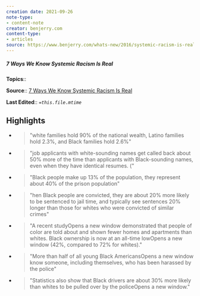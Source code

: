 ```yaml
---
creation date: 2021-09-26
note-type:
- content-note
creator: benjerry.com
content-type: 
- articles
source: https://www.benjerry.com/whats-new/2016/systemic-racism-is-real
---
```

##### 7 Ways We Know Systemic Racism Is Real

**Topics**::  

**Source**:: [7 Ways We Know Systemic Racism Is Real](https://www.benjerry.com/whats-new/2016/systemic-racism-is-real)

**Last Edited**:: *`=this.file.mtime`*

## Highlights
- > "white families hold 90% of the national wealth, Latino families hold 2.3%, and Black families hold 2.6%" 

- > "job applicants with white-sounding names get called back about 50% more of the time than applicants with Black-sounding names, even when they have identical resumes. (" 

- > "Black people make up 13% of the population, they represent about 40% of the prison population" 

- > "hen Black people are convicted, they are about 20% more likely to be sentenced to jail time, and typically see sentences 20% longer than those for whites who were convicted of similar crimes" 

- > "A recent studyOpens a new window demonstrated that people of color are told about and shown fewer homes and apartments than whites. Black ownership is now at an all-time lowOpens a new window (42%, compared to 72% for whites)." 

- > "More than half of all young Black AmericansOpens a new window know someone, including themselves, who has been harassed by the police" 

- > "Statistics also show that Black drivers are about 30% more likely than whites to be pulled over by the policeOpens a new window." 

